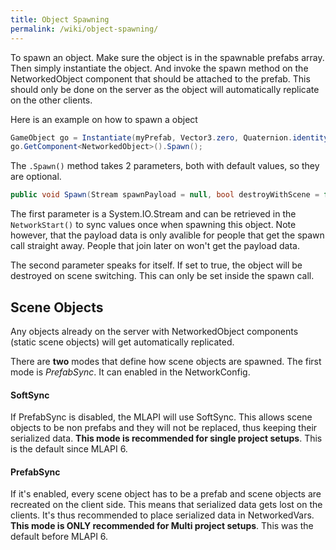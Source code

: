 ```yaml
---
title: Object Spawning
permalink: /wiki/object-spawning/
---
```


To spawn an object. Make sure the object is in the spawnable prefabs array. Then simply instantiate the object. And 
invoke the spawn method on the NetworkedObject component that should be attached to the prefab. This should only be done on the server as the object will automatically replicate on the other clients.

Here is an example on how to spawn a object
```csharp
GameObject go = Instantiate(myPrefab, Vector3.zero, Quaternion.identity);
go.GetComponent<NetworkedObject>().Spawn();
```

The ```.Spawn()``` method takes 2 parameters, both with default values, so they are optional.
```csharp
public void Spawn(Stream spawnPayload = null, bool destroyWithScene = false);
```
The first parameter is a System.IO.Stream and can be retrieved in the ```NetworkStart()``` to sync values once when spawning this object. Note however, that the payload data is only avalible for people that get the spawn call straight away. People that join later on won't get the payload data.

The second parameter speaks for itself. If set to true, the object will be destroyed on scene switching. This can only be set inside the spawn call.

## Scene Objects
Any objects already on the server with NetworkedObject components (static scene objects) will get automatically replicated. 

There are **two** modes that define how scene objects are spawned. The first mode is *PrefabSync*. It can enabled in the NetworkConfig.

#### SoftSync
If PrefabSync is disabled, the MLAPI will use SoftSync. This allows scene objects to be non prefabs and they will not be replaced, thus keeping their serialized data. **This mode is recommended for single project setups**. This is the default since MLAPI 6.

#### PrefabSync
If it's enabled, every scene object has to be a prefab and scene objects are recreated on the client side. This means that serialized data gets lost on the clients. It's thus recommended to place serialized data in NetworkedVars. **This mode is ONLY recommended for Multi project setups**. This was the default before MLAPI 6.
